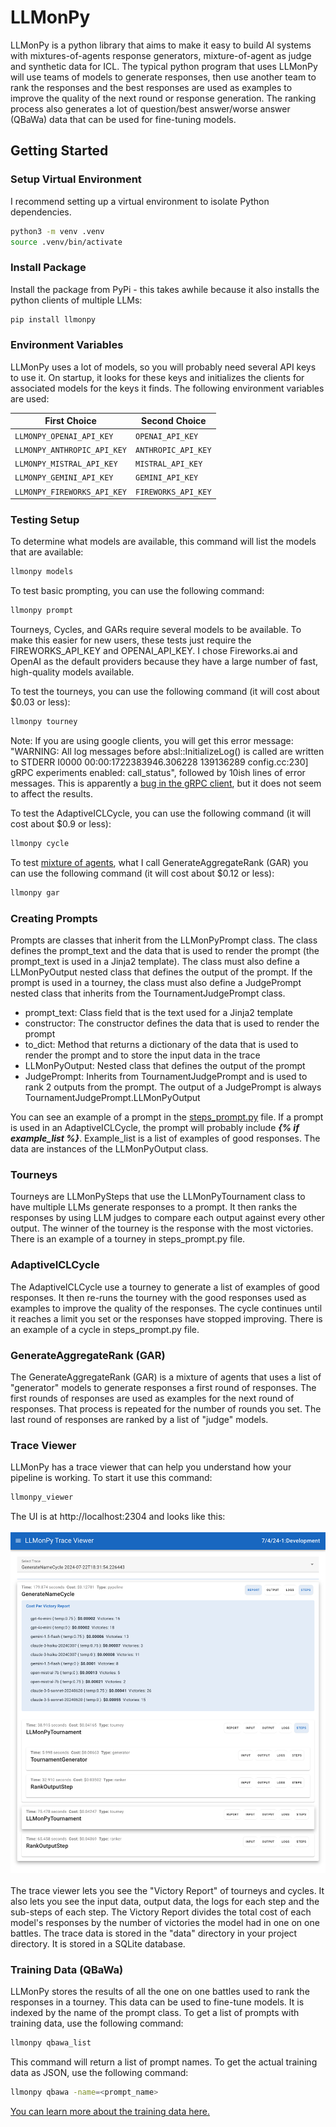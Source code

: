 # LLMonPy

LLMonPy is a python library that aims to make it easy to build AI systems with mixtures-of-agents response generators, 
mixture-of-agent as judge and synthetic data for ICL. The typical python program that uses LLMonPy will use teams of 
models to generate responses, then use another team to rank the responses and the best responses are used as examples 
to improve the quality of the next round or response generation. The ranking process also generates a lot of 
question/best answer/worse answer (QBaWa) data that can be used for fine-tuning models.

## Getting Started

### Setup Virtual Environment

I recommend setting up a virtual environment to isolate Python dependencies.

```bash
python3 -m venv .venv
source .venv/bin/activate
```

### Install Package

Install the package from PyPi - this takes awhile because it also installs the python clients of multiple LLMs:

```bash
pip install llmonpy
```

### Environment Variables
LLMonPy uses a lot of models, so you will probably need several API keys to use it.  On startup, it looks for these keys
and initializes the clients for associated models for the keys it finds.  The following environment variables are used:

| First Choice                | Second Choice       |
|-----------------------------|---------------------|
| `LLMONPY_OPENAI_API_KEY`    | `OPENAI_API_KEY`    |
| `LLMONPY_ANTHROPIC_API_KEY` | `ANTHROPIC_API_KEY` |
| `LLMONPY_MISTRAL_API_KEY`   | `MISTRAL_API_KEY`   |
| `LLMONPY_GEMINI_API_KEY`    | `GEMINI_API_KEY`    |
| `LLMONPY_FIREWORKS_API_KEY` | `FIREWORKS_API_KEY` |


### Testing Setup
To determine what models are available, this command will list the models that are available:

```bash
llmonpy models
```

To test basic prompting, you can use the following command:

```bash	
llmonpy prompt
```

Tourneys, Cycles, and GARs require several models to be available.  To make this easier for new users, these tests just
require the FIREWORKS_API_KEY and OPENAI_API_KEY.  I chose Fireworks.ai and OpenAI as the default providers because they have a 
large number of fast, high-quality models available.

To test the tourneys, you can use the following command (it will cost about $0.03 or less):

```bash	
llmonpy tourney
```
Note: If you are using google clients, you will get this error message: "WARNING: All log messages before absl::InitializeLog() is called are written to STDERR
I0000 00:00:1722383946.306228 139136289 config.cc:230] gRPC experiments enabled: call_status", followed by 10ish lines of
error messages. This is apparently a [bug in the gRPC client](https://github.com/grpc/grpc/issues/37222), but
it does not seem to affect the results.<br>

To test the AdaptiveICLCycle, you can use the following command (it will cost about $0.9 or less):
```bash
llmonpy cycle
```

To test [mixture of agents](https://arxiv.org/pdf/2406.04692), what I call GenerateAggregateRank (GAR) you can use 
the following command (it will cost about $0.12 or less):

```bash	
llmonpy gar
```

### Creating Prompts
Prompts are classes that inherit from the LLMonPyPrompt class.  The class defines the prompt_text and the data that is
used to render the prompt (the prompt_text is used in a Jinja2 template). The class must also define a LLMonPyOutput
nested class that defines the output of the prompt.  If the prompt is used in a tourney, the class must also define a
JudgePrompt nested class that inherits from the TournamentJudgePrompt class.

- prompt_text: Class field that is the text used for a Jinja2 template
- constructor: The constructor defines the data that is used to render the prompt
- to_dict: Method that returns a dictionary of the data that is used to render the prompt and to store the input data 
in the trace
- LLMonPyOutput: Nested class that defines the output of the prompt
- JudgePrompt: Inherits from TournamentJudgePrompt and is used to rank 2 outputs from the prompt.  The output of a JudgePrompt
is always TournamentJudgePrompt.LLMonPyOutput

You can see an example of a prompt in the [steps_prompt.py](src/llmonpy/example/steps_prompt.py) file. If a prompt is
used in an AdaptiveICLCycle, the prompt will probably include ***{% if example_list  %}***.  Example_list is a list of
examples of good responses.  The data are instances of the LLMonPyOutput class.

### Tourneys
Tourneys are LLMonPySteps that use the LLMonPyTournament class to have multiple LLMs generate responses to a prompt.  It
then ranks the responses by using LLM judges to compare each output against every other output.  The winner of the tourney
is the response with the most victories.  There is an example of a tourney in steps_prompt.py file.

### AdaptiveICLCycle
The AdaptiveICLCycle use a tourney to generate a list of examples of good responses.  It then re-runs the tourney with
the good responses used as examples to improve the quality of the responses.  The cycle continues until it reaches a
limit you set or the responses have stopped improving. There is an example of a cycle in steps_prompt.py file.

### GenerateAggregateRank (GAR)
The GenerateAggregateRank (GAR) is a mixture of agents that uses a list of "generator" models to generate responses a 
first round of responses.  The first rounds of responses are used as examples for the next round of responses. That process
is repeated for the number of rounds you set.  The last round of responses are ranked by a list of "judge" models.

### Trace Viewer
LLMonPy has a trace viewer that can help you understand how your pipeline is working.  To start it use this command:

```bash
llmonpy_viewer
```

The UI is at http://localhost:2304 and looks like this:<br><br>
<img src="artifacts/img/trace_viewer.png">
<br><br>
The trace viewer lets you see the "Victory Report" of tourneys and cycles.  It also lets you see the input data, output data,
the logs for each step and the sub-steps of each step.  The Victory Report divides the total cost of each model's responses
by the number of victories the model had in one on one battles.  The trace data is stored in the "data" directory in your
project directory.  It is stored in a SQLite database.


### Training Data (QBaWa)
LLMonPy stores the results of all the one on one battles used to rank the responses in a tourney.  This data can be used
to fine-tune models.  It is indexed by the name of the prompt class.  To get a list of prompts with training data, use
the following command:

```bash
llmonpy qbawa_list
```

This command will return a list of prompt names.  To get the actual training data as JSON, use the following command:

```bash
llmonpy qbawa -name=<prompt_name>
```

[You can learn more about the training data here.](docs/training_data.md)